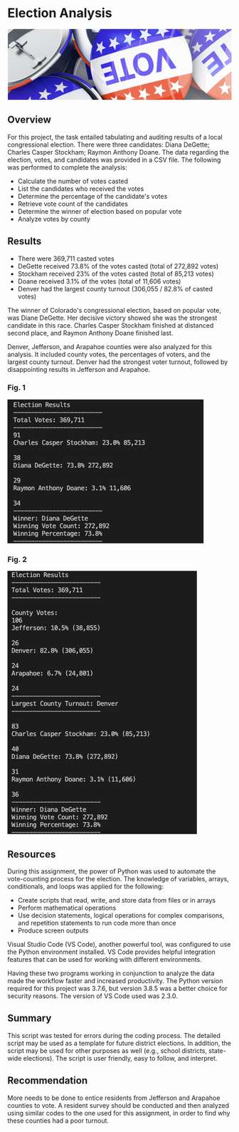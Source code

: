 # Election Analysis
![mod3.png](Resources/mod3.png)


## Overview 

For this project, the task entailed tabulating and auditing results of a local congressional election. There were three candidates: Diana DeGette; Charles Casper Stockham; Raymon Anthony Doane. The data regarding the election, votes, and candidates was provided in a CSV file. The following was performed to complete the analysis:

- Calculate the number of votes casted
- List the candidates who received the votes
- Determine the percentage of the candidate's votes
- Retrieve vote count of the candidates
- Determine the winner of election based on popular vote
- Analyze votes by county


## Results

- There were 369,711 casted votes
- DeGette received 73.8% of the votes casted (total of 272,892 votes)
- Stockham received 23% of the votes casted (total of 85,213 votes)
- Doane received 3.1% of the votes (total of 11,606 votes)
- Denver had the largest county turnout (306,055 / 82.8% of casted votes)

The winner of Colorado's congressional election, based on popular vote, was Diane DeGette. Her decisive victory showed she was the strongest candidate in this race. Charles Casper Stockham finished at distanced second place, and Raymon Anthony Doane finished last.

Denver, Jefferson, and Arapahoe counties were also analyzed for this analysis. It included county votes, the percentages of voters, and the largest county turnout. Denver had the strongest voter turnout, followed by disappointing results in Jefferson and Arapahoe. 
 
### Fig. 1
![winner_results.PNG](Resources/winner_results.png)

### Fig. 2
 ![command_line_printed_results.PNG](Resources/command_line_printed_results.png)


## Resources

During this assignment, the power of Python was used to automate the vote-counting process for the election. The knowledge of variables, arrays, conditionals, and loops was applied for the following:

- Create scripts that read, write, and store data from files or in arrays
- Perform mathematical operations
- Use decision statements, logical operations for complex comparisons, and repetition statements to run code more than once
- Produce screen outputs

Visual Studio Code (VS Code), another powerful tool, was configured to use the Python environment installed. VS Code provides helpful integration features that can be used for working with different environments.

 Having these two programs working in conjunction to analyze the data made the workflow faster and increased productivity. The Python version required for this project was 3.7.6, but version 3.8.5 was a better choice for security reasons. The version of VS Code used was 2.3.0. 


## Summary

This script was tested for errors during the coding process. The detailed script may be used as a template for future district elections. In addition, the script may be used for other purposes as well (e.g., school districts, state-wide elections). The script is user friendly, easy to follow, and interpret. 


## Recommendation

More needs to be done to entice residents from Jefferson and Arapahoe counties to vote. A resident survey should be conducted and then analyzed using similar codes to the one used for this assignment, in order to find why these counties had a poor turnout.



